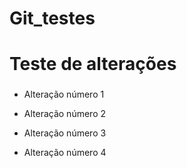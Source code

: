# Git_testes <h1>

# Teste de alterações <h3>

* Alteração número 1

* Alteração número 2

* Alteração número 3

* Alteração número 4
